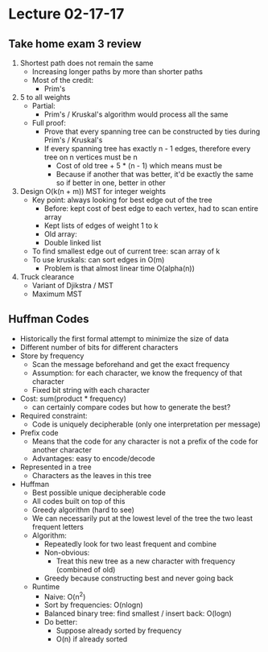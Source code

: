 # Lecture 02-17-17

## Take home exam 3 review
1. Shortest path does not remain the same
    - Increasing longer paths by more than shorter paths
    - Most of the credit:
        - Prim's
2. 5 to all weights
    - Partial:
        - Prim's / Kruskal's algorithm would process all the same 
    - Full proof:
        - Prove that every spanning tree can be constructed by ties during Prim's / Kruskal's
        - If every spanning tree has exactly n - 1 edges, therefore every tree on n vertices must be n 
            - Cost of old tree + 5 * (n - 1) which means must be 
            - Because if another that was better, it'd be exactly the same so if better in one, better in other
3. Design O(k(n + m)) MST for integer weights
    - Key point: always looking for best edge out of the tree
        - Before: kept cost of best edge to each vertex, had to scan entire array
        - Kept lists of edges of weight 1 to k
        - Old array: 
        - Double linked list
    - To find smallest edge out of current tree: scan array of k
    - To use kruskals: can sort edges in O(m)
        - Problem is that almost linear time O(alpha(n))
4. Truck clearance
    - Variant of Djikstra / MST
    - Maximum MST

## Huffman Codes
- Historically the first formal attempt to minimize the size of data
- Different number of bits for different characters
- Store by frequency
    - Scan the message beforehand and get the exact frequency
    - Assumption: for each character, we know the frequency of that character
    - Fixed bit string with each character
- Cost: sum(product * frequency)
    - can certainly compare codes but how to generate the best?
- Required constraint:
    - Code is uniquely decipherable (only one interpretation per message)
- Prefix code
    - Means that the code for any character is not a prefix of the code for another character
    - Advantages: easy to encode/decode
- Represented in a tree
    - Characters as the leaves in this tree
- Huffman
    - Best possible unique decipherable code
    - All codes built on top of this 
    - Greedy algorithm (hard to see)
    - We can necessarily put at the lowest level of the tree the two least frequent letters
    - Algorithm:
        - Repeatedly look for two least frequent and combine
        - Non-obvious:
            - Treat this new tree as a new character with frequency (combined of old)
        - Greedy because constructing best and never going back
    - Runtime
        - Naive: O(n<sup>2</sup>)
        - Sort by frequencies: O(nlogn)
        - Balanced binary tree: find smallest / insert back: O(logn)
        - Do better:
            - Suppose already sorted by frequency
            - O(n) if already sorted